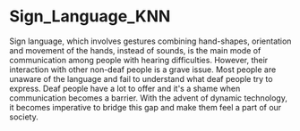 # Sign_Language_KNN
Sign language, which involves gestures combining hand-shapes, orientation and movement of the hands, instead of sounds, is the main mode of communication among 
people with hearing difficulties. However, their interaction with other non-deaf people is a grave issue. Most people are unaware of the language and fail to understand what deaf people try to express. Deaf people have a lot to offer and it's a shame when communication becomes a barrier. With the advent of dynamic technology, it becomes 
imperative to bridge this gap and make them feel a part of our society.
